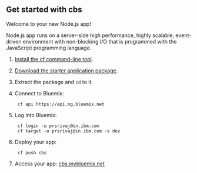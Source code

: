Get started with cbs
-----------------------------------
Welcome to your new Node.js app!

Node.js app runs on a server-side high performance, highly scalable, event-driven environment with non-blocking I/O that is programmed with the JavaScript programming language.

1. [Install the cf command-line tool](https://www.ng.bluemix.net/docs/#starters/BuildingWeb.html#install_cf).
2. [Download the starter application package](https://console.ng.bluemix.net:443/rest/../rest/apps/c4f1023e-d3a2-435f-a370-37d5eb4b0537/starter-download).
3. Extract the package and `cd` to it.
4. Connect to Bluemix:

		cf api https://api.ng.bluemix.net

5. Log into Bluemix:

		cf login -u prsrivaj@in.ibm.com
		cf target -o prsrivaj@in.ibm.com -s dev

6. Deploy your app:

		cf push cbs

7. Access your app: [cbs.mybluemix.net](//cbs.mybluemix.net)

